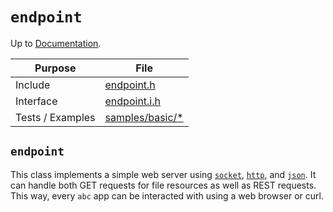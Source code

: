 # `endpoint`

Up to [Documentation](../README.md).

Purpose          | File
---------------- | ----
Include          | [endpoint.h](../../src/endpoint.h)
Interface        | [endpoint.i.h](../../src/endpoint.i.h)
Tests / Examples | [samples/basic/*](../../samples/basic/main.cpp)

## `endpoint`
This class implements a simple web server using [`socket`](socket.md), [`http`](http.md), and [`json`](json.md).
It can handle both GET requests for file resources as well as REST requests.
This way, every `abc` app can be interacted with using a web browser or curl.
